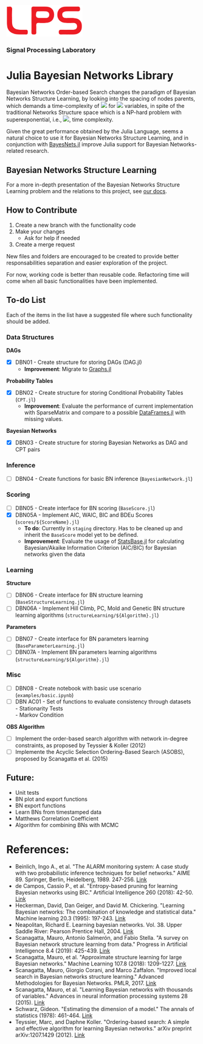 <img src="docs/src/assets/logo.png" alt="drawing" width="200"/>

### Signal Processing Laboratory 

# Julia Bayesian Networks Library


Bayesian Networks Order-based Search changes the paradigm of Bayesian Networks Structure Learning, by looking into the spacing of nodes parents, which demands a time-complexity of <img src="https://render.githubusercontent.com/render/math?math=\color{grey}O(n^k)"> for <img src="https://render.githubusercontent.com/render/math?math=\color{grey}n"> variables, in spite of the traditional Networks Structure space which is a NP-hard problem with superexponential, i.e., <img src="https://render.githubusercontent.com/render/math?math=\color{grey}O(n!2^\binom{n}{2})">, time complexity. 

Given the great performance obtained by the Julia Language, seems a natural choice to use it for Bayesian Networks Structure Learning, and in conjunction with [BayesNets.jl](https://sisl.github.io/BayesNets.jl/dev/index.html) improve Julia support for Bayesian Networks-related research.

## Bayesian Networks Structure Learning

For a more in-depth presentation of the Bayesian Networks Structure Learning problem and the relations to this project, see [our docs](https://vbob.github.io/LPSjl.jl/).

## How to Contribute

1. Create a new branch with the functionality code
2. Make your changes
    * Ask for help if needed
3. Create a merge request

New files and folders are encouraged to be created to provide better responsabilities separation and easier exploration of the project.

For now, working code is better than reusable code. Refactoring time will come when all basic functionalities have been implemented.

## To-do List

Each of the items in the list have a suggested file where such functionality should be added.


### Data Structures

**DAGs**
- [x] DBN01 - Create structure for storing DAGs (DAG.jl)
    - **Improvement**: Migrate to [Graphs.jl](https://github.com/JuliaGraphs/Graphs.jl)

**Probability Tables**
- [x] DBN02 - Create structure for storing Conditional Probability Tables (`CPT.jl`)
    - **Improvement**: Evaluate the performance of current implementation with SparseMatrix and compare to a possible [DataFrames.jl](https://dataframes.juliadata.org/stable/) with missing values.

**Bayesian Networks**
- [x] DBN03 - Create structure for storing Bayesian Networks as DAG and CPT pairs

### Inference
- [ ] DBN04 - Create functions for basic BN inference (`BayesianNetwork.jl`)

### Scoring 
- [ ] DBN05 - Create interface for BN scoring (`BaseScore.jl`)
- [x] DBN05A - Implement AIC, WAIC, BIC and BDEu Scores (`scores/${ScoreName}.jl`)
    - **To do**: Currently in `staging` directory. Has to be cleaned up and inherit the `BaseScore` model yet to be defined.
    - **Improvement**: Evaluate the usage of [StatsBase.jl](https://juliastats.org/StatsBase.jl/latest/statmodels/) for calculating Bayesian/Akaike Information Criterion (AIC/BIC) for Bayesian networks given the data

### Learning 

**Structure**
- [ ] DBN06 - Create interface for BN structure learning (`BaseStructureLearning.jl`)
- [ ] DBN06A - Implement Hill Climb, PC, Mold and Genetic BN structure learning algorithms (`structureLearning/${Algorithm}.jl`)

**Parameters**
- [ ] DBN07 - Create interface for BN parameters learning (`BaseParameterLearning.jl`)
- [ ] DBN07A - Implement BN parameters learning algorithms (`structureLearning/${Algorithm}.jl`)

### Misc
- [ ] DBN08 - Create notebook with basic use scenario (`examples/basic.ipynb`)
- [ ] DBN AC01 - Set of functions to evaluate consistency through datasets\
        - Stationarity Tests\
        - Markov Condition

**OBS Algorithm**

- [ ] Implement the order-based search algorithm with network in-degree constraints, as proposed by Teyssier & Koller (2012)
- [ ] Implemente the Acyclic Selection Ordering-Based Search (ASOBS), proposed by Scanagatta et al. (2015)

## Future:
* Unit tests
* BN plot and export functions
* BN export functions
* Learn BNs from timestamped data
* Matthews Correlation Coefficient
* Algorithm for combining BNs with MCMC

# References:
- Beinlich, Ingo A., et al. "The ALARM monitoring system: A case study with two probabilistic inference techniques for belief networks." AIME 89. Springer, Berlin, Heidelberg, 1989. 247-256. [Link](http://cs.brown.edu/courses/cs242/assignments/alarmNetwork.pdf)
- de Campos, Cassio P., et al. "Entropy-based pruning for learning Bayesian networks using BIC." Artificial Intelligence 260 (2018): 42-50. [Link](https://www.sciencedirect.com/science/article/pii/S000437021830167X)
- Heckerman, David, Dan Geiger, and David M. Chickering. "Learning Bayesian networks: The combination of knowledge and statistical data." Machine learning 20.3 (1995): 197-243. [Link](https://link.springer.com/content/pdf/10.1023/A:1022623210503.pdf)
- Neapolitan, Richard E. Learning bayesian networks. Vol. 38. Upper Saddle River: Pearson Prentice Hall, 2004. [Link](http://www.cs.technion.ac.il/~dang/books/Learning%20Bayesian%20Networks(Neapolitan,%20Richard).pdf)
- Scanagatta, Mauro, Antonio Salmerón, and Fabio Stella. "A survey on Bayesian network structure learning from data." Progress in Artificial Intelligence 8.4 (2019): 425-439. [Link](https://doi.org/10.1007/s13748-019-00194-y)
- Scanagatta, Mauro, et al. "Approximate structure learning for large Bayesian networks." Machine Learning 107.8 (2018): 1209-1227. [Link](https://doi.org/10.1007/s10994-018-5701-9)
- Scanagatta, Mauro, Giorgio Corani, and Marco Zaffalon. "Improved local search in Bayesian networks structure learning." Advanced Methodologies for Bayesian Networks. PMLR, 2017. [Link](http://proceedings.mlr.press/v73/scanagatta17a/scanagatta17a.pdf)
- Scanagatta, Mauro, et al. "Learning Bayesian networks with thousands of variables." Advances in neural information processing systems 28 (2015). [Link](https://proceedings.neurips.cc/paper/2015/file/2b38c2df6a49b97f706ec9148ce48d86-Paper.pdf)
- Schwarz, Gideon. "Estimating the dimension of a model." The annals of statistics (1978): 461-464. [Link](https://www.jstor.org/stable/pdf/2958889.pdf?casa_token=YrNOrw26kmkAAAAA:TJw26MoLnAeWYeM_kxJ96_C-JYW5fAS2smQkmp-Y-L6-YWthD44MjJqb6nZx1l0sANFhJdf-T4-XoL5Prruop6cNbBPuEsNBZOTp_Ezj79IXGB4jjv2b)
- Teyssier, Marc, and Daphne Koller. "Ordering-based search: A simple and effective algorithm for learning Bayesian networks." arXiv preprint arXiv:1207.1429 (2012). [Link](https://arxiv.org/pdf/1207.1429)
